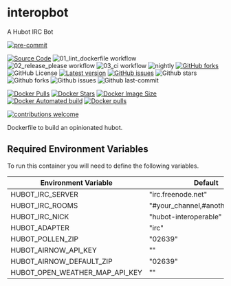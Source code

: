 # interopbot
A Hubot IRC Bot
<!-- BADGIE TIME -->

[![pre-commit](https://img.shields.io/badge/pre--commit-enabled-brightgreen?logo=pre-commit)](https://github.com/pre-commit/pre-commit)

<!-- END BADGIE TIME -->
[![Source Code](https://img.shields.io/badge/source-GitHub-blue.svg?style=flat)](https://github.com/interoperable/dockerfile-interopbot)
![01_lint_dockerfile workflow](https://github.com/interoperable/dockerfile-interopbot/actions/workflows/01_lint_dockerfile.yml/badge.svg?label=build&style=flat-square&branch=main)
![02_release_please workflow](https://github.com/interoperable/dockerfile-interopbot/actions/workflows/02_release_please.yml/badge.svg?label=build&style=flat-square&branch=main)
![03_ci workflow](https://github.com/interoperable/dockerfile-interopbot/actions/workflows/03_ci.yml/badge.svg?label=build&style=flat-square&branch=main)
![nightly](https://github.com/interoperable/dockerfile-interopbot/actions/workflows/nightly.yml/badge.svg?label=build&style=flat-square&branch=main)
[![GitHub forks](https://img.shields.io/github/forks/interoperable/dockerfile-interopbot.svg)](https://github.com/interoperable/dockerfile-interopbot/network)
![GitHub License](https://img.shields.io/github/license/interoperable/dockerfile-interopbot)
[![Latest version](https://img.shields.io/github/tag/interoperable/dockerfile-interopbot.svg?label=release&style=flat&maxAge=3600)](https://github.com/interoperable/dockerfile-interopbot/tags)
[![GitHub issues](https://img.shields.io/github/issues/interoperable/dockerfile-interopbot.svg)](https://github.com/interoperable/dockerfile-interopbot/issues)
![Github stars](https://badgen.net/github/stars/interoperable/dockerfile-interopbot?icon=github&label=stars)
![Github forks](https://badgen.net/github/forks/interoperable/dockerfile-interopbot?icon=github&label=forks)
![Github issues](https://img.shields.io/github/issues/interoperable/dockerfile-interopbot)
![Github last-commit](https://img.shields.io/github/last-commit/interoperable/dockerfile-interopbot)


[![Docker Pulls](https://badgen.net/docker/pulls/interoperable/interopbot?icon=docker&label=pulls)](https://hub.docker.com/r/interoperable/interopbot)
[![Docker Stars](https://badgen.net/docker/stars/interoperable/interopbot?icon=docker&label=stars)](https://hub.docker.com/r/interoperable/interopbot/)
[![Docker Image Size](https://badgen.net/docker/size/interoperable/interopbot?icon=docker&label=image%20size)](https://hub.docker.com/r/interoperable/interopbot/)
[![Docker Automated build](https://img.shields.io/docker/automated/interoperable/interopbot.svg)](https://hub.docker.com/v2/repositories/interoperable/interopbot/autobuild/)
[![Docker pulls](https://img.shields.io/docker/pulls/interoperable/interopbot.svg?style=plastic)](https://registry.hub.docker.com/v2/repositories/interoperable/interopbot/)

[![contributions welcome](https://img.shields.io/badge/contributions-welcome-brightgreen.svg?style=flat-square)](https://github.com/interoperable/dockerfile-interopbot/issues)

Dockerfile to build an opinionated hubot.

## Required Environment Variables

To run this container you will need to define the following variables.

|Environment Variable|Default|Explanation|
|---|---|---|
|HUBOT_IRC_SERVER|"irc.freenode.net"||
|HUBOT_IRC_ROOMS|"#your_channel,#another_channel"||
|HUBOT_IRC_NICK|"hubot-interoperable"||
|HUBOT_ADAPTER|"irc"||
|HUBOT_POLLEN_ZIP|"02639"||
|HUBOT_AIRNOW_API_KEY|""||
|HUBOT_AIRNOW_DEFAULT_ZIP|"02639"||
|HUBOT_OPEN_WEATHER_MAP_API_KEY|""||

